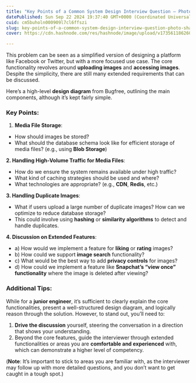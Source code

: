 ```yaml
---
title: "Key Points of a Common System Design Interview Question — Photo Sharing Platform"
datePublished: Sun Sep 22 2024 19:37:40 GMT+0000 (Coordinated Universal Time)
cuid: cm5buholn000909l7cl6ffszi
slug: key-points-of-a-common-system-design-interview-question-photo-sharing-platform-91f52fa4bf05
cover: https://cdn.hashnode.com/res/hashnode/image/upload/v1735611862603/544f4c9b-2c06-4fc4-a7ea-96a2d1713535.png

---
```


This problem can be seen as a simplified version of designing a platform like Facebook or Twitter, but with a more focused use case. The core functionality revolves around **uploading images** and **accessing images**. Despite the simplicity, there are still many extended requirements that can be discussed.

Here’s a high-level **design diagram** from Bugfree, outlining the main components, although it’s kept fairly simple.

### Key Points:

1.  **Media File Storage**:

*   How should images be stored?
*   What should the database schema look like for efficient storage of media files? (e.g., using **Blob Storage**)

**2\. Handling High-Volume Traffic for Media Files**:

*   How do we ensure the system remains available under high traffic?
*   What kind of caching strategies should be used and where?
*   What technologies are appropriate? (e.g., **CDN**, **Redis**, etc.)

**3\. Handling Duplicate Images**:

*   What if users upload a large number of duplicate images? How can we optimize to reduce database storage?
*   This could involve using **hashing** or **similarity algorithms** to detect and handle duplicates.

**4\. Discussion on Extended Features**:

*   a) How would we implement a feature for **liking** or **rating** images?
*   b) How could we support **image search** functionality?
*   c) What would be the best way to add **privacy controls** for images?
*   d) How could we implement a feature like **Snapchat’s “view once” functionality** where the image is deleted after viewing?

### Additional Tips:

While for a **junior engineer**, it’s sufficient to clearly explain the core functionalities, present a well-structured design diagram, and logically reason through the solution. However, to stand out, you’ll need to:

1.  **Drive the discussion** yourself, steering the conversation in a direction that shows your understanding.
2.  Beyond the core features, guide the interviewer through extended functionalities or areas you are **comfortable and experienced** with, which can demonstrate a higher level of competency.

(**Note**: It’s important to stick to areas you are familiar with, as the interviewer may follow up with more detailed questions, and you don’t want to get caught in a tough spot.)